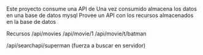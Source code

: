 Este proyecto consume una API de
Una vez consumido almacena los datos en una base de datos mysql
Provee un API con los recursos almacenados en la base de datos

Recursos
/api/movies
/api/movie/1
/api/movie/t/batman

/api/searchapi/superman (fuerza a buscar en servidor)